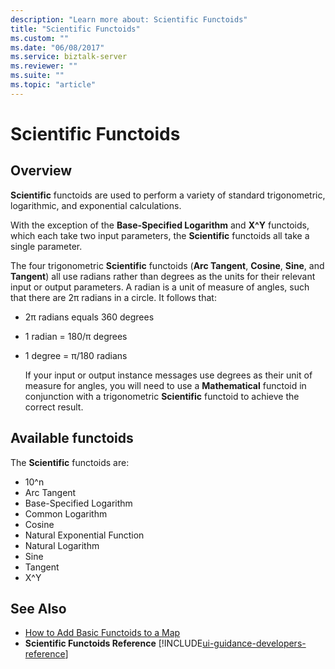 ```yaml
---
description: "Learn more about: Scientific Functoids"
title: "Scientific Functoids"
ms.custom: ""
ms.date: "06/08/2017"
ms.service: biztalk-server
ms.reviewer: ""
ms.suite: ""
ms.topic: "article"
---
```

# Scientific Functoids

## Overview
**Scientific** functoids are used to perform a variety of standard trigonometric, logarithmic, and exponential calculations.  

 With the exception of the **Base-Specified Logarithm** and **X^Y** functoids, which each take two input parameters, the **Scientific** functoids all take a single parameter.  

 The four trigonometric **Scientific** functoids (**Arc Tangent**, **Cosine**, **Sine**, and **Tangent**) all use radians rather than degrees as the units for their relevant input or output parameters. A radian is a unit of measure of angles, such that there are 2π radians in a circle. It follows that:  

- 2π radians equals 360 degrees  

- 1 radian = 180/π degrees  

- 1 degree = π/180 radians  

  If your input or output instance messages use degrees as their unit of measure for angles, you will need to use a **Mathematical** functoid in conjunction with a trigonometric **Scientific** functoid to achieve the correct result.  

## Available functoids  
 The **Scientific** functoids are: 

* 10^n
* Arc Tangent
* Base-Specified Logarithm
* Common Logarithm
* Cosine
* Natural Exponential Function
* Natural Logarithm
* Sine
* Tangent
* X^Y

## See Also  
- [How to Add Basic Functoids to a Map](../core/how-to-add-basic-functoids-to-a-map.md)   
- **Scientific Functoids Reference** [!INCLUDE[ui-guidance-developers-reference](../includes/ui-guidance-developers-reference.md)]
